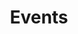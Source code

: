 ---
title: Events
# description: Description about Events
featured_image: TM_07355 copy.jpg
weight: 3
sort_by: Exif.Date # Exif.Date
sort_order: desc
---